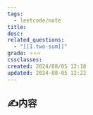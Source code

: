 ```yaml
---
tags:
  - leetcode/note
title: 
desc: 
related_questions:
  - "[[1.two-sum]]"
grade: ⭐⭐⭐
cssclasses: 
created: 2024/08/05 12:18
updated: 2024-08-05 12:22
---
```


## ✍内容
